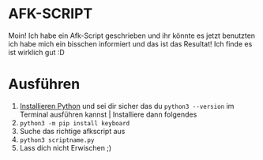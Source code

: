 # AFK-SCRIPT
Moin! Ich habe ein Afk-Script geschrieben und ihr könnte es jetzt benutzten ich habe mich ein bisschen informiert und das ist das Resultat! Ich finde es ist wirklich gut :D

# Ausführen 
1. [Installieren Python](https://apps.microsoft.com/store/detail/python-311/9NRWMJP3717K?hl=de-de&gl=de) und sei dir sicher das du `python3 --version` im Terminal ausführen kannst | Installiere dann folgendes
2.  `python3 -m pip install keyboard`
3. Suche das richtige afkscript aus
4. `python3 scriptname.py`
5. Lass dich nicht Erwischen ;)
